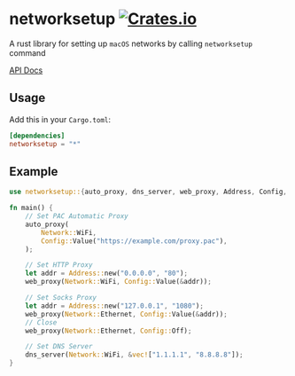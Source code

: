 
# networksetup [![Crates.io](https://img.shields.io/crates/v/networksetup.svg?style=flat-square)](https://crates.io/crates/networksetup)

A rust library for setting up `macOS` networks by calling `networksetup` command

[API Docs](https://docs.rs/networksetup/*/networksetup/)

 ## Usage

Add this in your `Cargo.toml`:

```toml
[dependencies]
networksetup = "*"
```

## Example
 
```rust
use networksetup::{auto_proxy, dns_server, web_proxy, Address, Config, Network};

fn main() {
    // Set PAC Automatic Proxy
    auto_proxy(
        Network::WiFi,
        Config::Value("https://example.com/proxy.pac"),
    );

    // Set HTTP Proxy
    let addr = Address::new("0.0.0.0", "80");
    web_proxy(Network::WiFi, Config::Value(&addr));

    // Set Socks Proxy
    let addr = Address::new("127.0.0.1", "1080");
    web_proxy(Network::Ethernet, Config::Value(&addr));
    // Close
    web_proxy(Network::Ethernet, Config::Off);

    // Set DNS Server
    dns_server(Network::WiFi, &vec!["1.1.1.1", "8.8.8.8"]);
}
```
